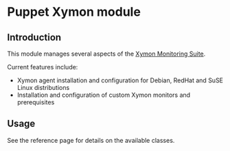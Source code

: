 # Puppet Xymon module

## Introduction

This module manages several aspects of the [Xymon Monitoring Suite](https://xymon.org).

Current features include:

* Xymon agent installation and configuration for Debian, RedHat and SuSE Linux distributions
* Installation and configuration of custom Xymon monitors and prerequisites

## Usage

See the reference page for details on the available classes. 
